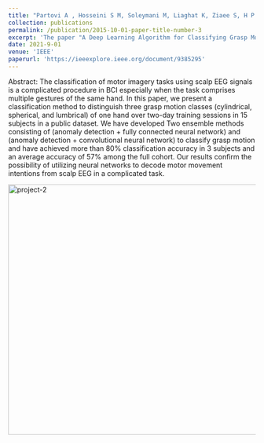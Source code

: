 ```yaml
---
title: "Partovi A , Hosseini S M, Soleymani M, Liaghat K, Ziaee S, H P Fard E. A Deep Learning Algorithm for Classifying Grasp Motions using Multi-session EEG Recordings"
collection: publications
permalink: /publication/2015-10-01-paper-title-number-3
excerpt: 'The paper "A Deep Learning Algorithm for Classifying Grasp Motions using Multi-session EEG Recordings" introduces a novel classification method for motor imagery tasks involving grasp motions, utilizing a combination of anomaly detection and neural network models, including both fully connected and convolutional neural networks. It successfully classifies three types of grasp motions (cylindrical, spherical, and lumbrical) using EEG data from multi-session recordings. The study achieves more than 80% accuracy in some subjects and an average of 57% across a cohort, demonstrating the efficacy of deep learning in decoding complex motor intentions from EEG signals, despite variations in signal quality across different sessions. This approach marks a significant advancement in the practical application of BCIs for interpreting nuanced human intentions.'
date: 2021-9-01
venue: 'IEEE'
paperurl: 'https://ieeexplore.ieee.org/document/9385295'
---
```


Abstract: The classification of motor imagery tasks using scalp EEG signals is a complicated procedure in BCI especially when the task comprises multiple gestures of the same hand. In this paper, we present a classification method to distinguish three grasp motion classes (cylindrical, spherical, and lumbrical) of one hand over two-day training sessions in 15 subjects in a public dataset. We have developed Two ensemble methods consisting of (anomaly detection + fully connected neural network) and (anomaly detection + convolutional neural network) to classify grasp motion and have achieved more than 80% classification accuracy in 3 subjects and an average accuracy of 57% among the full cohort. Our results confirm the possibility of utilizing neural networks to decode motor movement intentions from scalp EEG in a complicated task.

<img width="510" alt="project-2" src="https://github.com/MiladSoleymani/Milad-Soleymani/assets/78655282/47c48cc8-89d3-42a9-ae4f-33a473094589">
